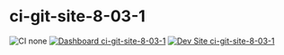 # ci-git-site-8-03-1

![CI none](https://img.shields.io/badge/ci-none-orange.svg)
[![Dashboard ci-git-site-8-03-1](https://img.shields.io/badge/dashboard-ci_git_site_8_03_1-yellow.svg)](https://dashboard.pantheon.io/sites/00042ff3-65a4-45f5-b36c-9075247bddf9#dev/code)
[![Dev Site ci-git-site-8-03-1](https://img.shields.io/badge/site-ci_git_site_8_03_1-blue.svg)](http://dev-ci-git-site-8-03-1.pantheonsite.io/)